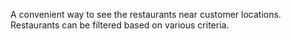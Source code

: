 A convenient way to see the restaurants near customer locations. Restaurants can be filtered based on various criteria.